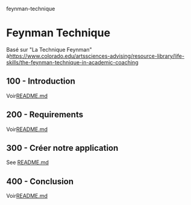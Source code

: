 feynman-technique

# Feynman Technique

Basé sur "La Technique Feynman" à<https://www.colorado.edu/artssciences-advising/resource-library/life-skills/the-feynman-technique-in-academic-coaching>

## 100 - Introduction

Voir[README.md](./100/README.md)

## 200 - Requirements

Voir[README.md](./200/README.md)

## 300 - Créer notre application

See [README.md](./300/README.md)

## 400 - Conclusion

Voir[README.md](./400/README.md)
